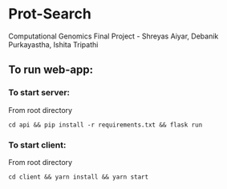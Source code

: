 # Prot-Search
Computational Genomics Final Project - Shreyas Aiyar, Debanik Purkayastha, Ishita Tripathi

## To run web-app:

### To start server:
From root directory
```
cd api && pip install -r requirements.txt && flask run
```
### To start client:
From root directory
```
cd client && yarn install && yarn start
```
